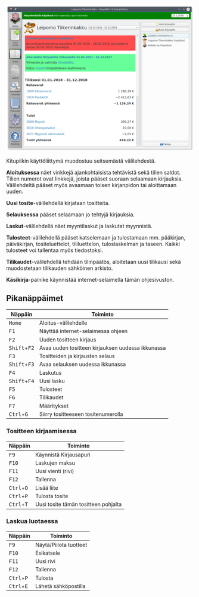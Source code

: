 
 ![](images/ui.png)

Kitupiikin käyttöliittymä muodostuu seitsemästä välilehdestä.

**Aloituksessa** näet vinkkejä ajankohtaisista tehtävistä sekä tilien saldot. Tilien numerot ovat linkkejä, joista pääset suoraan selaamaan kirjauksia. Välilehdeltä pääset myös avaamaan toisen kirjanpidon tai aloittamaan uuden.

**Uusi tosite**-välilehdellä kirjataan tositteita.

**Selauksessa** pääset selaamaan jo tehtyjä kirjauksia.

**Laskut**-välilehdellä näet myyntilaskut ja laskutat myynnistä.

**Tulosteet**-välilehdellä pääset katselemaan ja tulostamaan mm. pääkirjan, päiväkirjan, tositeluettelot, tililuettelon, tuloslaskelman ja taseen. Kaikki tulosteet voi tallentaa myös tiedostoksi.

**Tilikaudet**-välilehdellä tehdään tilinpäätös, aloitetaan uusi tilikausi sekä muodostetaan tilikauden sähköinen arkisto.

**Käsikirja**-painike käynnistää internet-selaimella tämän ohjesivuston.

## Pikanäppäimet

Näppäin   |  Toiminto
----------|----------
<kbd>Home</kbd> | Aloitus-välilehdelle
<kbd>F1</kbd> | Näyttää internet-selaimessa ohjeen
<kbd>F2</kdb> | Uuden tositteen kirjaus
<kbd>Shift</kbd>+<kbd>F2</kdb> | Avaa uuden tositteen kirjauksen uudessa ikkunassa
<kbd>F3</kdb> | Tositteiden ja kirjausten selaus
<kbd>Shift</kbd>+<kbd>F3</kdb> | Avaa selauksen uudessa ikkunassa
<kbd>F4</kdb> | Laskutus
<kbd>Shift</kbd>+<kbd>F4</kdb> | Uusi lasku
<kbd>F5</kdb> | Tulosteet
<kbd>F6</kdb> | Tilikaudet
<kbd>F7</kdb> | Määritykset
<kbd>Ctrl</kbd>+<kbd>G</kdb> | Siirry tositteeseen tositenumerolla

### Tositteen kirjaamisessa
Näppäin   |  Toiminto
----------|----------
<kbd>F9</kbd> | Käynnistä Kirjausapuri
<kbd>F10</kbd> | Laskujen maksu
<kbd>F11</kbd> | Uusi vienti (rivi)
<kbd>F12</kbd> | Tallenna
<kbd>Ctrl</kbd>+<kbd>O</kdb> | Lisää liite
<kbd>Ctrl</kbd>+<kbd>P</kdb> | Tulosta tosite
<kbd>Ctrl</kbd>+<kbd>T</kdb> | Uusi tosite tämän tositteen pohjalta

### Laskua luotaessa
Näppäin   |  Toiminto
----------|----------
<kbd>F9</kbd> | Näytä/Piilota tuotteet
<kbd>F10</kbd> | Esikatsele
<kbd>F11</kbd> | Uusi rivi
<kbd>F12</kbd> | Tallenna
<kbd>Ctrl</kbd>+<kbd>P</kdb> | Tulosta
<kbd>Ctrl</kbd>+<kbd>E</kdb> | Lähetä sähköpostilla
